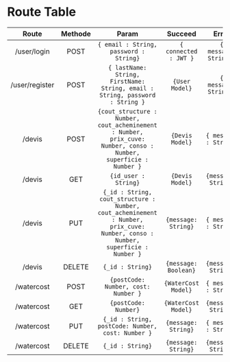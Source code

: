 # Route Table

|Route|Methode|Param|Succeed|Error|  
|:-:|:-:|:-:|:-:|:-:|
| /user/login |POST|`{ email : String, password : String}` | `{ connected : JWT }` | `{ message: String }`|
| /user/register |POST|`{ lastName: String, FirstName: String, email : String, password : String }`| `{User Model}` | `{ message: String }`|
| /devis |POST| `{cout_structure : Number, cout_acheminement : Number,  prix_cuve: Number, conso : Number, superficie : Number }` | `{Devis Model}`| `{ message : String}`|
| /devis |GET|`{id_user : String}`|`{Devis Model}` |`{message: String}`|
| /devis |PUT| `{_id : String, cout_structure : Number, cout_acheminement : Number,  prix_cuve: Number, conso : Number, superficie : Number }` | `{message: String}`| `{ message : String}`|
| /devis |DELETE|`{_id : String}`|`{message: Boolean}` |`{message: String}`|
| /watercost |POST| `{postCode: Number, cost: Number }` | `{WaterCost Model}`| `{ message : String}`|
| /watercost |GET|`{postCode: Number}`|`{WaterCost Model}` |`{message: String}`|
| /watercost |PUT| `{_id : String, postCode: Number, cost: Number }` | `{message: String}`| `{ message : String}`|
| /watercost |DELETE|`{_id : String}`|`{message: String}` |`{message: String}`|
